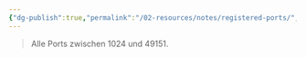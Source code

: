 ```yaml
---
{"dg-publish":true,"permalink":"/02-resources/notes/registered-ports/","tags":["informatik/netzwerk/ip/ipv4","informatik/netzwerk/protokoll"],"noteIcon":"","updated":"2025-10-29T12:59:09.795+01:00"}
---
```


>Alle Ports zwischen 1024 und 49151.